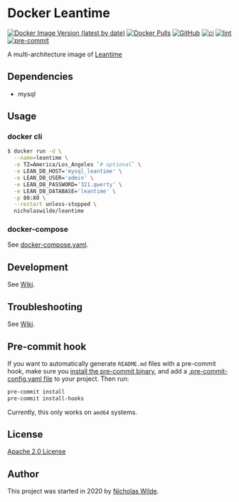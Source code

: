 # Docker Leantime
[![Docker Image Version (latest by date)](https://img.shields.io/docker/v/nicholaswilde/leantime)](https://hub.docker.com/r/nicholaswilde/leantime)
[![Docker Pulls](https://img.shields.io/docker/pulls/nicholaswilde/leantime)](https://hub.docker.com/r/nicholaswilde/leantime)
[![GitHub](https://img.shields.io/github/license/nicholaswilde/docker-leantime)](./LICENSE)
[![ci](https://github.com/nicholaswilde/docker-leantime/workflows/ci/badge.svg)](https://github.com/nicholaswilde/docker-leantime/actions?query=workflow%3Aci)
[![lint](https://github.com/nicholaswilde/docker-leantime/workflows/lint/badge.svg?branch=main)](https://github.com/nicholaswilde/docker-leantime/actions?query=workflow%3Alint)
[![pre-commit](https://img.shields.io/badge/pre--commit-enabled-brightgreen?logo=pre-commit&logoColor=white)](https://github.com/pre-commit/pre-commit)

A multi-architecture image of [Leantime](https://leantime.io/)

## Dependencies

* mysql

## Usage

### docker cli

```bash
$ docker run -d \
  --name=leantime \
  -e TZ=America/Los_Angeles `# optional` \
  -e LEAN_DB_HOST='mysql_leantime' \
  -e LEAN_DB_USER='admin' \
  -e LEAN_DB_PASSWORD='321.qwerty' \
  -e LEAN_DB_DATABASE='leantime' \
  -p 80:80 \
  --restart unless-stopped \
  nicholaswilde/leantime
```

### docker-compose

See [docker-compose.yaml](./docker-compose.yaml).

## Development

See [Wiki](https://github.com/nicholaswilde/docker-template/wiki/Development).

## Troubleshooting

See [Wiki](https://github.com/nicholaswilde/docker-template/wiki/Troubleshooting).

## Pre-commit hook

If you want to automatically generate `README.md` files with a pre-commit hook, make sure you
[install the pre-commit binary](https://pre-commit.com/#install), and add a [.pre-commit-config.yaml file](./.pre-commit-config.yaml)
to your project. Then run:

```bash
pre-commit install
pre-commit install-hooks
```
Currently, this only works on `amd64` systems.

## License

[Apache 2.0 License](./LICENSE)

## Author

This project was started in 2020 by [Nicholas Wilde](https://github.com/nicholaswilde/).
